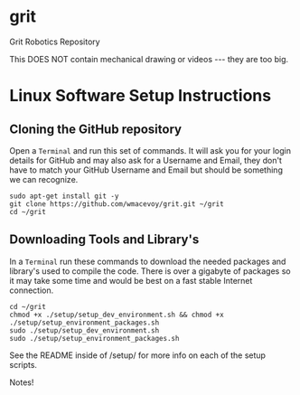 grit
====

Grit Robotics Repository

This DOES NOT contain mechanical drawing or videos --- they are too big.

# Linux Software Setup Instructions
## Cloning the GitHub repository
Open a `Terminal` and run this set of commands. It will ask you for your login details for GitHub and may also ask for a Username and Email, they don't have to match your GitHub Username and Email but should be something we can recognize.
````
sudo apt-get install git -y
git clone https://github.com/wmacevoy/grit.git ~/grit
cd ~/grit
````
## Downloading Tools and Library's
In a `Terminal` run these commands to download the needed packages and library's used to compile the code. There is over a gigabyte of packages so it may take some time and would be best on a fast stable Internet connection.
````
cd ~/grit
chmod +x ./setup/setup_dev_environment.sh && chmod +x ./setup/setup_environment_packages.sh
sudo ./setup/setup_dev_environment.sh
sudo ./setup/setup_environment_packages.sh
````
See the README inside of /setup/ for more info on each of the setup scripts.


Notes!